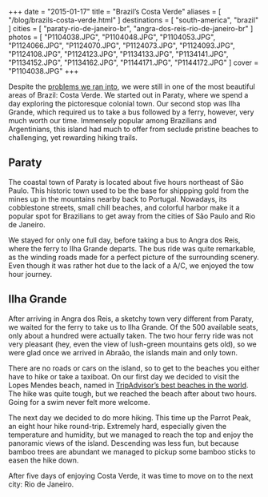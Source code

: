 +++
date    = "2015-01-17"
title   = "Brazil’s Costa Verde"
aliases = [ "/blog/brazils-costa-verde.html" ]
destinations = [ "south-america", "brazil" ]
cities  = [ "paraty-rio-de-janeiro-br", "angra-dos-reis-rio-de-janeiro-br" ]
photos  = [
  "P1104038.JPG", "P1104048.JPG", "P1104053.JPG", "P1124066.JPG", "P1124070.JPG",
  "P1124073.JPG", "P1124093.JPG", "P1124108.JPG", "P1124123.JPG", "P1134133.JPG",
  "P1134141.JPG", "P1134152.JPG", "P1134162.JPG", "P1144171.JPG", "P1144172.JPG"
]
cover = "P1104038.JPG"
+++

Despite the [problems we ran into](/blog/a-week-of-problems.html), we were still in one of the most beautiful areas of Brazil: Costa Verde.  We started out in Paraty, where we spend a day exploring the pictoresque colonial town.  Our second stop was Ilha Grande, which required us to take a bus followed by a ferry, however, very much worth our time.  Immensely popular among Brazilians and Argentinians, this island had much to offer from seclude pristine beaches to challenging, yet rewarding hiking trails.
<!--more-->
## Paraty
The coastal town of Paraty is located about five hours northeast of São Paulo. This historic town used to be the base for shippping gold from the mines up in the mountains nearby back to Portugal. Nowadays, its cobblestone streets, small  chill beaches, and colorful harbor make it a popular spot for Brazilians to get away from the cities of São Paulo and Rio de Janeiro.

We stayed for only one full day, before taking a bus to Angra dos Reis, where the ferry to Ilha Grande departs. The bus ride was quite remarkable, as the winding roads made for a perfect picture of the surrounding scenery. Even though it was rather hot due to the lack of a  A/C, we enjoyed the tow hour journey.

## Ilha Grande
After arriving in Angra dos Reis, a sketchy town very different from Paraty, we waited for the ferry to take us to Ilha Grande. Of the 500 available seats, only about a hundred were actually taken. The two hour ferry ride was not very pleasant (hey, even the view of lush-green mountains gets old), so we were glad once we arrived in Abraão, the islands main and only town.

There are no roads or cars on the island, so to get to the beaches you either have to hike or take a taxiboat. On our first day we decided to visit the Lopes Mendes beach, named in [TripAdvisor’s best beaches in the world](http://www.tripadvisor.com/TravelersChoice-Beaches-cTop-g1). The hike was quite tough, but we reached the beach after about two hours. Going for a swim never felt more welcome.

The next day we decided to do more hiking. This time up the Parrot Peak, an eight hour hike round-trip. Extremely hard, especially given the temperature and humidity, but we managed to reach the top and enjoy the panoramic views of the island. Descending was less fun, but because bamboo trees are abundant we managed to pickup some bamboo sticks to easen the hike down.

After five days of enjoying Costa Verde, it was time to move on to the next city: Rio de Janeiro.